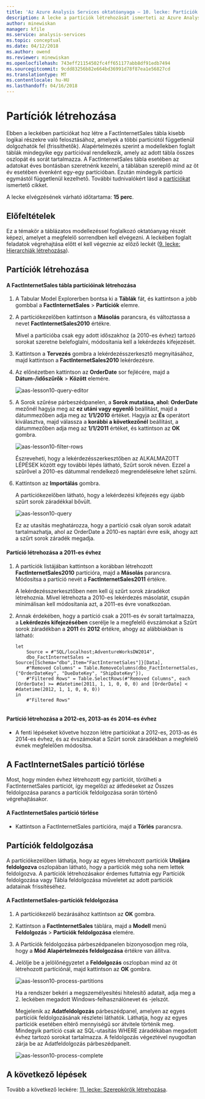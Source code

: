 ```yaml
---
title: 'Az Azure Analysis Services oktatóanyaga – 10. lecke: Partíciók létrehozása | Microsoft Docs'
description: A lecke a partíciók létrehozását ismerteti az Azure Analysis Services oktatóprojektjében.
author: minewiskan
manager: kfile
ms.service: analysis-services
ms.topic: conceptual
ms.date: 04/12/2018
ms.author: owend
ms.reviewer: minewiskan
ms.openlocfilehash: 743eff21154502fc4ff651177abb8df91edb7494
ms.sourcegitcommit: 9cdd83256b82e664bd36991d78f87ea1e56827cd
ms.translationtype: MT
ms.contentlocale: hu-HU
ms.lasthandoff: 04/16/2018
---
```

# <a name="create-partitions"></a>Partíciók létrehozása

Ebben a leckében partíciókat hoz létre a FactInternetSales tábla kisebb logikai részekre való felosztásához, amelyek a többi partíciótól függetlenül dolgozhatók fel (frissíthetők). Alapértelmezés szerint a modellekben foglalt táblák mindegyike egy partícióval rendelkezik, amely az adott tábla összes oszlopát és sorát tartalmazza. A FactInternetSales tábla esetében az adatokat éves bontásban szeretnénk kezelni, a táblában szereplő mind az öt év esetében évenként egy-egy partícióban. Ezután mindegyik partíció egymástól függetlenül kezelhető. További tudnivalókért lásd a [partíciókat](https://docs.microsoft.com/sql/analysis-services/tabular-models/partitions-ssas-tabular) ismertető cikket. 
  
A lecke elvégzésének várható időtartama: **15 perc**.  
  
## <a name="prerequisites"></a>Előfeltételek  
Ez a témakör a táblázatos modellezéssel foglalkozó oktatóanyag részét képezi, amelyet a megfelelő sorrendben kell elvégezni. A leckében foglalt feladatok végrehajtása előtt el kell végeznie az előző leckét ([9. lecke: Hierarchiák létrehozása](../tutorials/aas-lesson-9-create-hierarchies.md)).  
  
## <a name="create-partitions"></a>Partíciók létrehozása  
  
#### <a name="to-create-partitions-in-the-factinternetsales-table"></a>A FactInternetSales tábla partícióinak létrehozása  
  
1.  A Tabular Model Explorerben bontsa ki a **Táblák** fát, és kattintson a jobb gombbal a **FactInternetSales** > **Partíciók** elemre.  
  
2.  A partíciókezelőben kattintson a **Másolás** parancsra, és változtassa a nevet **FactInternetSales2010** értékre.
  
    Mivel a partícióba csak egy adott időszakhoz (a 2010-es évhez) tartozó sorokat szeretne belefoglalni, módosítania kell a lekérdezés kifejezését.
  
4.  Kattintson a **Tervezés** gombra a lekérdezésszerkesztő megnyitásához, majd kattintson a **FactInternetSales2010** lekérdezésre.

5.  Az előnézetben kattintson az **OrderDate** sor fejlécére, majd a **Dátum-/időszűrők** > **Között** elemére.

    ![aas-lesson10-query-editor](../tutorials/media/aas-lesson10-query-editor.png)

6.  A Sorok szűrése párbeszédpanelen, a **Sorok mutatása, ahol: OrderDate** mezőnél hagyja meg az **ez utáni vagy egyenlő** beállítást, majd a dátummezőben adja meg az **1/1/2010** értéket. Hagyja az **És** operátort kiválasztva, majd válassza a **korábbi a következőnél** beállítást, a dátummezőben adja meg az **1/1/2011** értéket, és kattintson az **OK** gombra.

    ![aas-lesson10-filter-rows](../tutorials/media/aas-lesson10-filter-rows.png)
    
    Észreveheti, hogy a lekérdezésszerkesztőben az ALKALMAZOTT LÉPÉSEK között egy további lépés látható, Szűrt sorok néven. Ezzel a szűrővel a 2010-es dátummal rendelkező megrendelésekre lehet szűrni.

8.  Kattintson az **Importálás** gombra.

    A partíciókezelőben látható, hogy a lekérdezési kifejezés egy újabb szűrt sorok záradékkal bővült.

    ![aas-lesson10-query](../tutorials/media/aas-lesson10-query.png)
  
    Ez az utasítás meghatározza, hogy a partíció csak olyan sorok adatait tartalmazhatja, ahol az OrderDate a 2010-es naptári évre esik, ahogy azt a szűrt sorok záradék megadja.  
  
  
#### <a name="to-create-a-partition-for-the-2011-year"></a>Partíció létrehozása a 2011-es évhez  
  
1.  A partíciók listájában kattintson a korábban létrehozott **FactInternetSales2010** partícióra, majd a **Másolás** parancsra.  Módosítsa a partíció nevét a **FactInternetSales2011** értékre. 

    A lekérdezésszerkesztőben nem kell új szűrt sorok záradékot létrehoznia. Mivel létrehozta a 2010-es lekérdezés másolatát, csupán minimálisan kell módosítania azt, a 2011-es évre vonatkozóan.
  
2.  Annak érdekében, hogy a partíció csak a 2011-es év sorait tartalmazza, a **Lekérdezés kifejezésében** cserélje le a megfelelő évszámokat a Szűrt sorok záradékban a **2011** és **2012** értékre, ahogy az alábbiakban is látható:  
  
    ```  
    let
        Source = #"SQL/localhost;AdventureWorksDW2014",
        dbo_FactInternetSales = Source{[Schema="dbo",Item="FactInternetSales"]}[Data],
        #"Removed Columns" = Table.RemoveColumns(dbo_FactInternetSales,{"OrderDateKey", "DueDateKey", "ShipDateKey"}),
        #"Filtered Rows" = Table.SelectRows(#"Removed Columns", each [OrderDate] >= #datetime(2011, 1, 1, 0, 0, 0) and [OrderDate] < #datetime(2012, 1, 1, 0, 0, 0))
    in
        #"Filtered Rows"
   
    ```  
  
#### <a name="to-create-partitions-for-2012-2013-and-2014"></a>Partíció létrehozása a 2012-es, 2013-as és 2014-es évhez  
  
- A fenti lépéseket követve hozzon létre partíciókat a 2012-es, 2013-as és 2014-es évhez, és az évszámokat a Szűrt sorok záradékban a megfelelő évnek megfelelően módosítsa. 
  

## <a name="delete-the-factinternetsales-partition"></a>A FactInternetSales partíció törlése
Most, hogy minden évhez létrehozott egy partíciót, törölheti a FactInternetSales partíciót, így megelőzi az átfedéseket az Összes feldolgozása parancs a partíciók feldolgozása során történő végrehajtásakor.

#### <a name="to-delete-the-factinternetsales-partition"></a>A FactInternetSales partíció törlése
-  Kattintson a FactInternetSales partícióra, majd a **Törlés** parancsra.



## <a name="process-partitions"></a>Partíciók feldolgozása  
A partíciókezelőben láthatja, hogy az egyes létrehozott partíciók **Utoljára feldolgozva** oszlopában látható, hogy a partíciók még soha nem lettek feldolgozva. A partíciók létrehozásakor érdemes futtatnia egy Partíciók feldolgozása vagy Tábla feldolgozása műveletet az adott partíciók adatainak frissítéséhez.  
  
#### <a name="to-process-the-factinternetsales-partitions"></a>A FactInternetSales-partíciók feldolgozása  
  
1.  A partíciókezelő bezárásához kattintson az **OK** gombra.  
  
2.  Kattintson a **FactInternetSales** táblára, majd a **Modell** menü **Feldolgozás** > **Partíciók feldolgozása** elemére.  
  
3.  A Partíciók feldolgozása párbeszédpanelen bizonyosodjon meg róla, hogy a **Mód** **Alapértelmezés feldolgozása** értékre van állítva.  
  
4.  Jelölje be a jelölőnégyzetet a **Feldolgozás** oszlopban mind az öt létrehozott partíciónál, majd kattintson az **OK** gombra.  

    ![aas-lesson10-process-partitions](../tutorials/media/aas-lesson10-process-partitions.png)
  
    Ha a rendszer bekéri a megszemélyesítési hitelesítő adatait, adja meg a 2. leckében megadott Windows-felhasználónevet és -jelszót.  
  
    Megjelenik az **Adatfeldolgozás** párbeszédpanel, amelyen az egyes partíciók feldolgozásának részletei láthatók. Láthatja, hogy az egyes partíciók esetében eltérő mennyiségű sor átvitele történik meg. Mindegyik partíció csak az SQL-utasítás WHERE záradékában megadott évhez tartozó sorokat tartalmazza. A feldolgozás végeztével nyugodtan zárja be az Adatfeldolgozás párbeszédpanelt.  
  
    ![aas-lesson10-process-complete](../tutorials/media/aas-lesson10-process-complete.png)
  
 ## <a name="whats-next"></a>A következő lépések
Tovább a következő leckére: [11. lecke: Szerepkörök létrehozása](../tutorials/aas-lesson-11-create-roles.md). 
